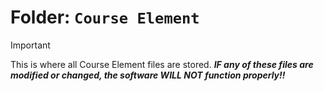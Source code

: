 # Folder: `Course Element`

> [!IMPORTANT]
> This is where all Course Element files are stored. ***IF any of these files are modified or changed, the software WILL NOT function properly!!***
